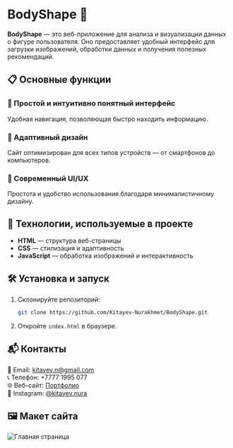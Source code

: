 # BodyShape 💪

**BodyShape** — это веб-приложение для анализа и визуализации данных о фигуре пользователя. Оно предоставляет удобный интерфейс для загрузки изображений, обработки данных и получения полезных рекомендаций.

## 📋 Основные функции

### 🌟 Простой и интуитивно понятный интерфейс
Удобная навигация, позволяющая быстро находить информацию.

### 📱 Адаптивный дизайн
Сайт оптимизирован для всех типов устройств — от смартфонов до компьютеров.


### 🎨 Современный UI/UX
Простота и удобство использования благодаря минималистичному дизайну.

## 🚀 Технологии, используемые в проекте

- **HTML** — структура веб-страницы
- **CSS** — стилизация и адаптивность
- **JavaScript** — обработка изображений и интерактивность

## 🛠 Установка и запуск

1. Склонируйте репозиторий:
   ```bash
   git clone https://github.com/Kitayev-Nurakhmet/BodyShape.git
   ```
2. Откройте `index.html` в браузере.

## 📬 Контакты

📧 Email: kitayev.n@gmail.com  
📞 Телефон: +7777 1995 077  
🌐 Веб-сайт: [Портфолио](https://kitayev-nurakhmet.github.io/MyPortfolio/)  
📸 Instagram: [@kitayev.nura](https://www.instagram.com/kitayev.nura)  

## 🖼️ Макет сайта
![Главная страница]([https://github.com/Kitayev-Nurakhmet/BodyShape/blob/main/image/BodyShape.jpg])
